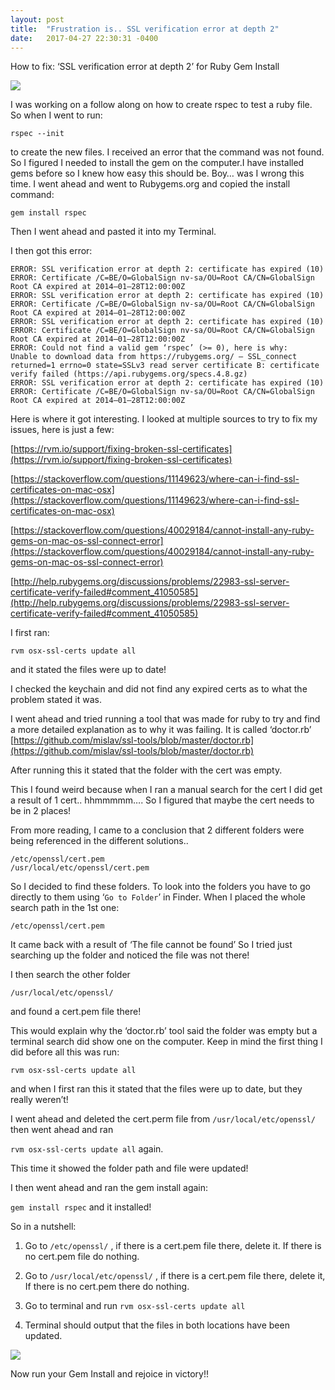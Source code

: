 ```yaml
---
layout: post
title:  "Frustration is.. SSL verification error at depth 2"
date:   2017-04-27 22:30:31 -0400
---
```



How to fix: ‘SSL verification error at depth 2’ for Ruby Gem Install

![](https://cdn-images-1.medium.com/max/800/1*jfp0rEDf9neoIIcPNq26bA.jpeg)

I was working on a follow along on how to create rspec to test a ruby file.
So when I went to run:

`rspec --init `

to create the new files. I received an error that the command was not found.
So I figured I needed to install the gem on the computer.I have installed gems before so I knew how easy this should be. Boy… was I wrong this time.
I went ahead and went to Rubygems.org and copied the install command:

`gem install rspec`

Then I went ahead and pasted it into my Terminal.

I then got this error:

```
ERROR: SSL verification error at depth 2: certificate has expired (10)
ERROR: Certificate /C=BE/O=GlobalSign nv-sa/OU=Root CA/CN=GlobalSign Root CA expired at 2014–01–28T12:00:00Z
ERROR: SSL verification error at depth 2: certificate has expired (10)
ERROR: Certificate /C=BE/O=GlobalSign nv-sa/OU=Root CA/CN=GlobalSign Root CA expired at 2014–01–28T12:00:00Z
ERROR: SSL verification error at depth 2: certificate has expired (10)
ERROR: Certificate /C=BE/O=GlobalSign nv-sa/OU=Root CA/CN=GlobalSign Root CA expired at 2014–01–28T12:00:00Z
ERROR: Could not find a valid gem ‘rspec’ (>= 0), here is why:
Unable to download data from https://rubygems.org/ — SSL_connect returned=1 errno=0 state=SSLv3 read server certificate B: certificate verify failed (https://api.rubygems.org/specs.4.8.gz)
ERROR: SSL verification error at depth 2: certificate has expired (10)
ERROR: Certificate /C=BE/O=GlobalSign nv-sa/OU=Root CA/CN=GlobalSign Root CA expired at 2014–01–28T12:00:00Z
```


Here is where it got interesting. I looked at multiple sources to try to fix my issues, here is just a few:

[https://rvm.io/support/fixing-broken-ssl-certificates](https://rvm.io/support/fixing-broken-ssl-certificates)

[https://stackoverflow.com/questions/11149623/where-can-i-find-ssl-certificates-on-mac-osx](https://stackoverflow.com/questions/11149623/where-can-i-find-ssl-certificates-on-mac-osx)

[https://stackoverflow.com/questions/40029184/cannot-install-any-ruby-gems-on-mac-os-ssl-connect-error](https://stackoverflow.com/questions/40029184/cannot-install-any-ruby-gems-on-mac-os-ssl-connect-error)

[http://help.rubygems.org/discussions/problems/22983-ssl-server-certificate-verify-failed#comment_41050585](http://help.rubygems.org/discussions/problems/22983-ssl-server-certificate-verify-failed#comment_41050585)

I first ran:

`rvm osx-ssl-certs update all`

and it stated the files were up to date!

I checked the keychain and did not find any expired certs as to what the problem stated it was.

I went ahead and tried running a tool that was made for ruby to try and find a more detailed explanation as to why it was failing. It is called ‘doctor.rb’
[https://github.com/mislav/ssl-tools/blob/master/doctor.rb](https://github.com/mislav/ssl-tools/blob/master/doctor.rb)

After running this it stated that the folder with the cert was empty.

This I found weird because when I ran a manual search for the cert I did get a result of 1 cert.. hhmmmmm….
So I figured that maybe the cert needs to be in 2 places!

From more reading, I came to a conclusion that 2 different folders were being referenced in the different solutions..
```
/etc/openssl/cert.pem
/usr/local/etc/openssl/cert.pem
```

So I decided to find these folders. To look into the folders you have to go directly to them using ‘`Go to Folder`’ in Finder.
When I placed the whole search path in the 1st one:

`/etc/openssl/cert.pem`

It came back with a result of ‘The file cannot be found’
So I tried just searching up the folder and noticed the file was not there!

I then search the other folder

`/usr/local/etc/openssl/`

and found a cert.pem file there!

This would explain why the ‘doctor.rb’ tool said the folder was empty but a terminal search did show one on the computer.
Keep in mind the first thing I did before all this was run:

`rvm osx-ssl-certs update all`

and when I first ran this it stated that the files were up to date, but they really weren’t!

I went ahead and deleted the cert.perm file from `/usr/local/etc/openssl/`
then went ahead and ran

`rvm osx-ssl-certs update all` again.

This time it showed the folder path and file were updated!

I then went ahead and ran the gem install again:

`gem install rspec` and it installed!

So in a nutshell:
1. Go to `/etc/openssl/` , if there is a cert.pem file there, delete it. If there is no cert.pem file do nothing.

2. Go to `/usr/local/etc/openssl/` , if there is a cert.pem file there, delete it, If there is no cert.pem there do nothing.

3. Go to terminal and run `rvm osx-ssl-certs update all`

4. Terminal should output that the files in both locations have been updated.

![](https://cdn-images-1.medium.com/max/800/1*sHXeNpkk41igS1-NjDlOtA.jpeg)

Now run your Gem Install and rejoice in victory!!
